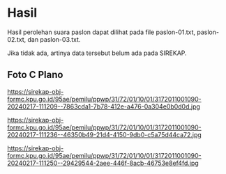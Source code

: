 # Hasil

Hasil perolehan suara paslon dapat dilihat pada file paslon-01.txt, paslon-02.txt, dan paslon-03.txt.

Jika tidak ada, artinya data tersebut belum ada pada SIREKAP.

## Foto C Plano

https://sirekap-obj-formc.kpu.go.id/95ae/pemilu/ppwp/31/72/01/10/01/3172011001090-20240217-111209--7863cda1-7b78-412e-a476-0a304e0b0d0d.jpg

https://sirekap-obj-formc.kpu.go.id/95ae/pemilu/ppwp/31/72/01/10/01/3172011001090-20240217-111236--46350b49-21d4-4150-9db0-c5a75d44ca72.jpg

https://sirekap-obj-formc.kpu.go.id/95ae/pemilu/ppwp/31/72/01/10/01/3172011001090-20240217-111250--29429544-2aee-446f-8acb-46753e8ef4fd.jpg
